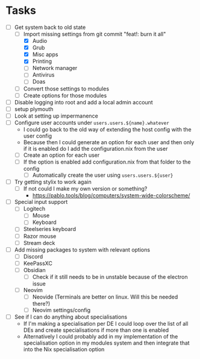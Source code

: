 # Tasks

- [ ] Get system back to old state
  - [ ] Import missing settings from git commit "feat!: burn it all"
    - [x] Audio
    - [x] Grub
    - [x] Misc apps
    - [x] Printing
    - [ ] Network manager
    - [ ] Antivirus
    - [ ] Doas
  - [ ] Convert those settings to modules
  - [ ] Create options for those modules
- [ ] Disable logging into root and add a local admin account
- [ ] setup plymouth
- [ ] Look at setting up impermanence
- [ ] Configure user accounts under `users.users.${name}.whatever`
  - I could go back to the old way of extending the host config with the user config
  - Because then I could generate an option for each user and then only if it is enabled do I add the configuration.nix from the user
  - [ ] Create an option for each user
  - [ ] If the option is enabled add configuration.nix from that folder to the config
    - [ ] Automatically create the user using `users.users.${user}`
- [ ] Try getting stylix to work again
  - [ ] If not could I make my own version or something?
    - https://pablo.tools/blog/computers/system-wide-colorscheme/
- [ ] Special input support
  - [ ] Logitech
    - [ ] Mouse
    - [ ] Keyboard
  - [ ] Steelseries keyboard
  - [ ] Razor mouse
  - [ ] Stream deck
- [ ] Add missing packages to system with relevant options
  - [ ] Discord
  - [ ] KeePassXC
  - [ ] Obsidian
    - [ ] Check if it still needs to be in unstable because of the electron issue
  - [ ] Neovim
    - [ ] Neovide (Terminals are better on linux. Will this be needed there?)
    - [ ] Neovim settings/config
- [ ] See if I can do anything about specialisations
  - If I'm making a specialisation per DE I could loop over the list of all DEs and create specialisations if more than one is enabled
  - Alternatively I could probably add in my implementation of the specialisation option in my modules system and then integrate that into the Nix specialisation option
